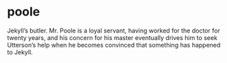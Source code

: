 # poole
Jekyll’s butler. Mr. Poole is a loyal servant, having worked for the doctor for twenty years, and his concern for his master eventually drives him to seek Utterson’s help when he becomes convinced that something has happened to Jekyll.
